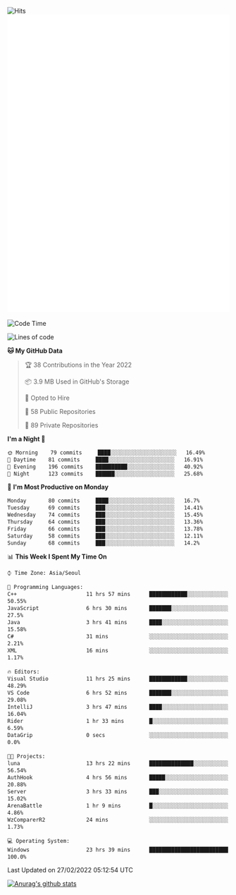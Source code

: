 ![Hits](https://hits.seeyoufarm.com/api/count/incr/badge.svg?url=https%3A%2F%2Fgithub.com%2Fkokose1234&count_bg=%2379C83D&title_bg=%23555555&icon=apple.svg&icon_color=%23E7E7E7&title=hits&edge_flat=false)
<br/>
![Metrics](https://github.com/kokose1234/kokose1234/blob/main/github-metrics.svg)

<!--START_SECTION:waka-->
![Code Time](http://img.shields.io/badge/Code%20Time-513%20hrs%2053%20mins-blue)

![Lines of code](https://img.shields.io/badge/From%20Hello%20World%20I%27ve%20Written-8%20Million%20lines%20of%20code-blue)

**🐱 My GitHub Data** 

> 🏆 38 Contributions in the Year 2022
 > 
> 📦 3.9 MB Used in GitHub's Storage 
 > 
> 💼 Opted to Hire
 > 
> 📜 58 Public Repositories 
 > 
> 🔑 89 Private Repositories  
 > 
**I'm a Night 🦉** 

```text
🌞 Morning    79 commits     ████░░░░░░░░░░░░░░░░░░░░░   16.49% 
🌆 Daytime    81 commits     ████░░░░░░░░░░░░░░░░░░░░░   16.91% 
🌃 Evening    196 commits    ██████████░░░░░░░░░░░░░░░   40.92% 
🌙 Night      123 commits    ██████░░░░░░░░░░░░░░░░░░░   25.68%

```
📅 **I'm Most Productive on Monday** 

```text
Monday       80 commits     ████░░░░░░░░░░░░░░░░░░░░░   16.7% 
Tuesday      69 commits     ███░░░░░░░░░░░░░░░░░░░░░░   14.41% 
Wednesday    74 commits     ███░░░░░░░░░░░░░░░░░░░░░░   15.45% 
Thursday     64 commits     ███░░░░░░░░░░░░░░░░░░░░░░   13.36% 
Friday       66 commits     ███░░░░░░░░░░░░░░░░░░░░░░   13.78% 
Saturday     58 commits     ███░░░░░░░░░░░░░░░░░░░░░░   12.11% 
Sunday       68 commits     ███░░░░░░░░░░░░░░░░░░░░░░   14.2%

```


📊 **This Week I Spent My Time On** 

```text
⌚︎ Time Zone: Asia/Seoul

💬 Programming Languages: 
C++                      11 hrs 57 mins      ████████████░░░░░░░░░░░░░   50.55% 
JavaScript               6 hrs 30 mins       ███████░░░░░░░░░░░░░░░░░░   27.5% 
Java                     3 hrs 41 mins       ████░░░░░░░░░░░░░░░░░░░░░   15.58% 
C#                       31 mins             ░░░░░░░░░░░░░░░░░░░░░░░░░   2.21% 
XML                      16 mins             ░░░░░░░░░░░░░░░░░░░░░░░░░   1.17%

🔥 Editors: 
Visual Studio            11 hrs 25 mins      ████████████░░░░░░░░░░░░░   48.29% 
VS Code                  6 hrs 52 mins       ███████░░░░░░░░░░░░░░░░░░   29.08% 
IntelliJ                 3 hrs 47 mins       ████░░░░░░░░░░░░░░░░░░░░░   16.04% 
Rider                    1 hr 33 mins        █░░░░░░░░░░░░░░░░░░░░░░░░   6.59% 
DataGrip                 0 secs              ░░░░░░░░░░░░░░░░░░░░░░░░░   0.0%

🐱‍💻 Projects: 
luna                     13 hrs 22 mins      ██████████████░░░░░░░░░░░   56.54% 
AuthHook                 4 hrs 56 mins       █████░░░░░░░░░░░░░░░░░░░░   20.88% 
Server                   3 hrs 33 mins       ███░░░░░░░░░░░░░░░░░░░░░░   15.02% 
ArenaBattle              1 hr 9 mins         █░░░░░░░░░░░░░░░░░░░░░░░░   4.86% 
WzComparerR2             24 mins             ░░░░░░░░░░░░░░░░░░░░░░░░░   1.73%

💻 Operating System: 
Windows                  23 hrs 39 mins      █████████████████████████   100.0%

```


 Last Updated on 27/02/2022 05:12:54 UTC
<!--END_SECTION:waka-->

[![Anurag's github stats](https://github-readme-stats.vercel.app/api?username=kokose1234&theme=dracula)](https://github.com/anuraghazra/github-readme-stats)



	
